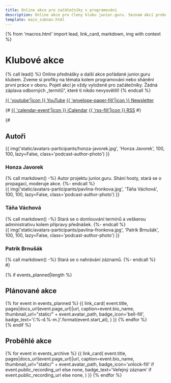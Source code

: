 ```yaml
---
title: Online akce pro začátečníky v programování
description: Online akce pro členy klubu junior.guru. Seznam akcí proběhlých i budoucích. Přednášky, streamy, Q&A, AMA, webináře, a další.
template: main_subnav.html
---
```


{% from 'macros.html' import lead, link_card, markdown, img with context %}

# Klubové akce

{% call lead() %}
Online přednášky a další akce pořádané junior.guru klubem.
Zveme si profíky na témata kolem programování nebo shánění první práce v oboru.
Pojetí akcí je vždy vyloženě pro začátečníky.
Žádná záplava odborných „termitů“, které ti nikdo nevysvětlil!
{% endcall %}

<div class="standout">
  <a class="brand-button youtube" target="_blank" rel="noopener" href="https://www.youtube.com/channel/UCp-dlEJLFPaNExzYX079gCA">{{ 'youtube'|icon }} YouTube</a>
  <a class="brand-button email" href="{{ pages|docs_url('news.jinja')|url }}">{{ 'envelope-paper-fill'|icon }} Newsletter</a>

  {#
  <a class="brand-button icalendar" target="_blank" rel="noopener" href="https://junior.guru/api/events.ics">{{ 'calendar-event'|icon }} iCalendar</a>
  <a class="brand-button rss" target="_blank" rel="noopener" href="https://junior.guru/api/events.xml">{{ 'rss-fill'|icon }} RSS</a>
  #}
</div>

{#
<h2 class="visually-hidden">Autoři</h2>
<div class="podcast-author">
  {{ img('static/avatars-participants/honza-javorek.jpg', 'Honza Javorek', 100, 100, lazy=False, class='podcast-author-photo') }}
  <div class="podcast-author-body">
    <h3>Honza Javorek</h3>
    {% call markdown() -%}
      Autor projektu junior.guru. Shání hosty, stará se o propagaci, moderuje akce.
    {%- endcall %}
  </div>
</div>
<div class="podcast-author">
  {{ img('static/avatars-participants/pavlina-fronkova.jpg', 'Táňa Váchová', 100, 100, lazy=False, class='podcast-author-photo') }}
  <div class="podcast-author-body">
    <h3>Táňa Váchová</h3>
    {% call markdown() -%}
      Stará se o domlouvání termínů a veškerou administrativu kolem přípravy přednášek.
    {%- endcall %}
  </div>
</div>
<div class="podcast-author">
  {{ img('static/avatars-participants/pavlina-fronkova.jpg', 'Patrik Brnušák', 100, 100, lazy=False, class='podcast-author-photo') }}
  <div class="podcast-author-body">
    <h3>Patrik Brnušák</h3>
    {% call markdown() -%}
      Stará se o nahrávání záznamů.
    {%- endcall %}
  </div>
</div>
#}

{% if events_planned|length %}
## Plánované akce

<div class="link-cards">
  {% for event in events_planned %}
    {{ link_card(
      event.title,
      pages|docs_url(event.page_url)|url,
      caption=event.bio_name,
      thumbnail_url="static/" + event.avatar_path,
      badge_icon='bell-fill',
      badge_text='{:%-d.%-m.}'.format(event.start_at),
    ) }}
  {% endfor %}
</div>
{% endif %}

## Proběhlé akce

<div class="link-cards">
{% for event in events_archive %}
  {{ link_card(
    event.title,
    pages|docs_url(event.page_url)|url,
    caption=event.bio_name,
    thumbnail_url="static/" + event.avatar_path,
    badge_icon='unlock-fill' if event.public_recording_url else none,
    badge_text='Veřejný záznam' if event.public_recording_url else none,
  ) }}
{% endfor %}
</div>
